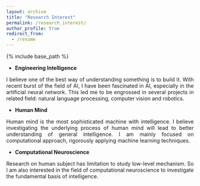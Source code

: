 ```yaml
---
layout: archive
title: "Research Interest"
permalink: /research_interest/
author_profile: true
redirect_from:
  - /resume
---
```


{% include base_path %}

- **Engineering Intelligence** <br>
<p style='text-align: justify;'> I believe one of the best way of understanding something is to build it. With recent burst of the field of AI, I have been fascinated in AI, especially in the artificial neural network. This led me to be engrossed in several projects in related field: natural language processing, computer vision and robotics. </p>

- **Human Mind** <br>
<p style='text-align: justify;'> Human mind is the most sophisticated machine with intelligence. I believe investigating the underlying process of human mind will lead to better understanding of general intelligence. I am mainly focused on computational approach, rigorously applying machine learning techniques. </p>

- **Computational Neuroscience** <br>
<p style='text-align: justify;'> Research on human subject has limitation to study low-level mechanism. So I am also interested in the field of computational neuroscience to investigate the fundamental basis of intelligence. </p>
